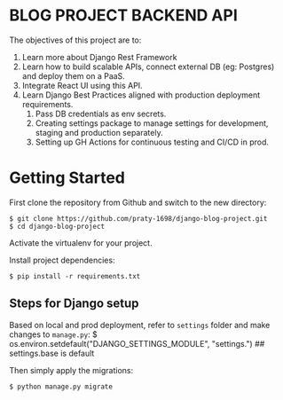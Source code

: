 # BLOG PROJECT BACKEND API

The objectives of this project are to:

1.  Learn more about Django Rest Framework
2.  Learn how to build scalable APIs, connect external DB (eg: Postgres) and deploy them on a PaaS.
3.  Integrate React UI using this API.
4.  Learn Django Best Practices aligned with production deployment requirements.
    1. Pass DB credentials as env secrets.
    2. Creating settings package to manage settings for development, staging and production separately.
    3. Setting up GH Actions for continuous testing and CI/CD in prod.

# Getting Started

First clone the repository from Github and switch to the new directory:

    $ git clone https://github.com/praty-1698/django-blog-project.git
    $ cd django-blog-project
    
Activate the virtualenv for your project.
    
Install project dependencies:

    $ pip install -r requirements.txt
    
## Steps for Django setup

Based on local and prod deployment, refer to `settings` folder and make changes to `manage.py`:
    $ os.environ.setdefault("DJANGO_SETTINGS_MODULE", "settings.<settings file based on use case>") ## settings.base is default

Then simply apply the migrations:

    $ python manage.py migrate
